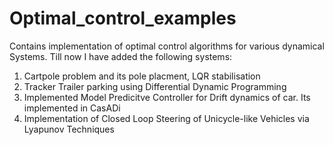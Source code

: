 # Optimal_control_examples
Contains implementation of optimal control algorithms for various dynamical Systems. Till now I have added the following systems:
1) Cartpole problem and its pole placment, LQR stabilisation
2) Tracker Trailer parking using Differential Dynamic Programming
3) Implemented Model Predicitve Controller for Drift dynamics of car. Its implemented in CasADi
4) Implementation of Closed Loop Steering of Unicycle-like Vehicles via Lyapunov Techniques
